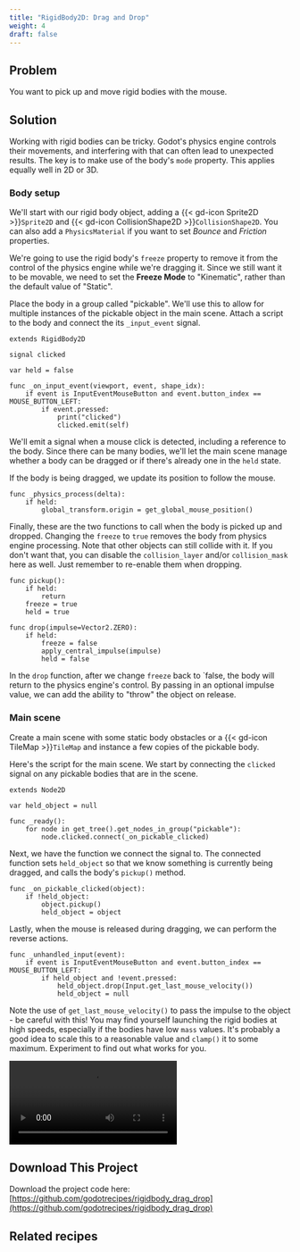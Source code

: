 ```yaml
---
title: "RigidBody2D: Drag and Drop"
weight: 4
draft: false
---
```


## Problem

You want to pick up and move rigid bodies with the mouse.

## Solution

Working with rigid bodies can be tricky. Godot's physics engine controls their movements, and interfering with that can often lead to unexpected results. The key is to make use of the body's `mode` property. This applies equally well in 2D or 3D.

### Body setup

We'll start with our rigid body object, adding a {{< gd-icon Sprite2D >}}`Sprite2D` and {{< gd-icon CollisionShape2D >}}`CollisionShape2D`. You can also add a `PhysicsMaterial` if you want to set _Bounce_ and _Friction_ properties.

We're going to use the rigid body's `freeze` property to remove it from the control of the physics engine while we're dragging it. Since we still want it to be movable, we need to set the **Freeze Mode** to "Kinematic", rather than the default value of "Static".

Place the body in a group called "pickable". We'll use this to allow for multiple instances of the pickable object in the main scene. Attach a script to the body and connect the its `_input_event` signal.

```gdscript
extends RigidBody2D

signal clicked

var held = false

func _on_input_event(viewport, event, shape_idx):
    if event is InputEventMouseButton and event.button_index == MOUSE_BUTTON_LEFT:
        if event.pressed:
            print("clicked")
            clicked.emit(self)
```

We'll emit a signal when a mouse click is detected, including a reference to the body. Since there can be many bodies, we'll let the main scene manage whether a body can be dragged or if there's already one in the `held` state.

If the body is being dragged, we update its position to follow the mouse.

```gdscript
func _physics_process(delta):
    if held:
        global_transform.origin = get_global_mouse_position()
```

Finally, these are the two functions to call when the body is picked up and dropped. Changing the `freeze` to `true` removes the body from physics engine processing. Note that other objects can still collide with it. If you don't want that, you can disable the `collision_layer` and/or `collision_mask` here as well. Just remember to re-enable them when dropping.

```gdscript
func pickup():
    if held:
        return
    freeze = true
    held = true

func drop(impulse=Vector2.ZERO):
    if held:
        freeze = false
        apply_central_impulse(impulse)
        held = false
```

In the `drop` function, after we change `freeze` back to `false, the body will return to the physics engine's control. By passing in an optional impulse value, we can add the ability to "throw" the object on release.

### Main scene

Create a main scene with some static body obstacles or a {{< gd-icon TileMap >}}`TileMap` and instance a few copies of the pickable body.

Here's the script for the main scene. We start by connecting the `clicked` signal on any pickable bodies that are in the scene.

```gdscript
extends Node2D

var held_object = null

func _ready():
    for node in get_tree().get_nodes_in_group("pickable"):
        node.clicked.connect(_on_pickable_clicked)
```

Next,  we have the function we connect the signal to. The connected function sets `held_object` so that we know something is currently being dragged, and calls the body's `pickup()` method.

```gdscript
func _on_pickable_clicked(object):
    if !held_object:
        object.pickup()
        held_object = object
```

Lastly, when the mouse is released during dragging, we can perform the reverse actions.

```gdscript
func _unhandled_input(event):
    if event is InputEventMouseButton and event.button_index == MOUSE_BUTTON_LEFT:
        if held_object and !event.pressed:
            held_object.drop(Input.get_last_mouse_velocity())
            held_object = null
```

Note the use of `get_last_mouse_velocity()` to pass the impulse to the object - be careful with this! You may find yourself launching the rigid bodies at high speeds, especially if the bodies have low `mass` values. It's probably a good idea to scale this to a reasonable value and `clamp()` it to some maximum. Experiment to find out what works for you.

<video controls src="/godot_recipes/4.x/img/rbody_drag.webm"></video>

## <i class="fas fa-code-branch"></i> Download This Project

Download the project code here: [https://github.com/godotrecipes/rigidbody_drag_drop](https://github.com/godotrecipes/rigidbody_drag_drop)

## Related recipes

